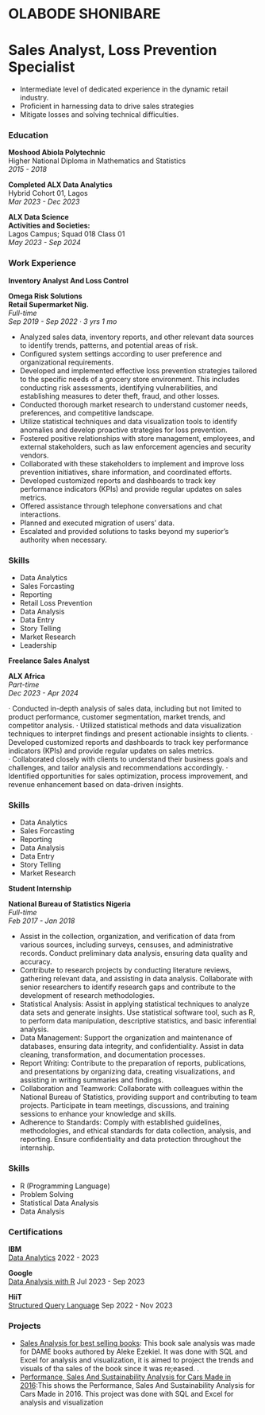 # OLABODE SHONIBARE
# Sales Analyst, Loss Prevention Specialist
- Intermediate level of dedicated experience in the dynamic retail industry.
- Proficient in harnessing data to drive sales strategies
- Mitigate losses and solving technical difficulties.
  
### Education 

**Moshood Abiola Polytechnic**  
Higher National Diploma in Mathematics and Statistics  
*2015 - 2018*

**Completed ALX Data Analytics**  
Hybrid Cohort 01, Lagos  
*Mar 2023 - Dec 2023*

**ALX Data Science**  
**Activities and Societies:**  
Lagos Campus; Squad 018 Class 01  
*May 2023 - Sep 2024*


### Work Experience

**Inventory Analyst And Loss Control**

**Omega Risk Solutions**  
**Retail Supermarket Nig.**  
*Full-time*  
*Sep 2019 - Sep 2022 · 3 yrs 1 mo*

- Analyzed sales data, inventory reports, and other relevant data sources to identify trends, patterns, and potential areas of risk.  
- Configured system settings according to user preference and organizational requirements.
- Developed and implemented effective loss prevention strategies tailored to the specific needs of a grocery store environment. This includes conducting risk assessments, identifying vulnerabilities, and establishing measures to deter theft, fraud, and other losses. 
- Conducted thorough market research to understand customer needs, preferences, and competitive landscape. 
- Utilize statistical techniques and data visualization tools to identify anomalies and develop proactive strategies for loss prevention. 
- Fostered positive relationships with store management, employees, and external stakeholders, such as law enforcement agencies and security vendors. 
- Collaborated with these stakeholders to implement and improve loss prevention initiatives, share information, and coordinated efforts.
- Developed customized reports and dashboards to track key performance indicators (KPIs) and provide regular updates on sales metrics.  
- Offered assistance through telephone conversations and chat interactions.
- Planned and executed migration of users’ data.
- Escalated and provided solutions to tasks beyond my superior’s authority when necessary.

### Skills 
- Data Analytics
- Sales Forcasting
- Reporting
- Retail Loss Prevention
- Data Analysis
- Data Entry
- Story Telling
- Market Research
- Leadership

**Freelance Sales Analyst**

**ALX Africa**   
*Part-time*  
*Dec 2023 - Apr 2024*

· Conducted in-depth analysis of sales data, including but not limited to product performance, customer segmentation, market trends, and competitor analysis. 
· Utilized statistical methods and data visualization techniques to interpret findings and present actionable insights to clients. 
· Developed customized reports and dashboards to track key performance indicators (KPIs) and provide regular updates on sales metrics.  
· Collaborated closely with clients to understand their business goals and challenges, and tailor analysis and recommendations accordingly. 
· Identified opportunities for sales optimization, process improvement, and revenue enhancement based on data-driven insights.

### Skills 
- Data Analytics
- Sales Forcasting
- Reporting
- Data Analysis
- Data Entry
- Story Telling
- Market Research
  
**Student Internship**  

**National Bureau of Statistics Nigeria**  
*Full-time*  
*Feb 2017 - Jan 2018*

- Assist in the collection, organization, and verification of data from various sources, including surveys, censuses, and administrative records. Conduct preliminary data analysis, ensuring data quality and accuracy.
- Contribute to research projects by conducting literature reviews, gathering relevant data, and assisting in data analysis. Collaborate with senior researchers to identify research gaps and contribute to the development of research methodologies.
- Statistical Analysis: Assist in applying statistical techniques to analyze data sets and generate insights. Use statistical software tool, such as R, to perform data manipulation, descriptive statistics, and basic inferential analysis.
- Data Management: Support the organization and maintenance of databases, ensuring data integrity, and confidentiality. Assist in data cleaning, transformation, and documentation processes.
- Report Writing: Contribute to the preparation of reports, publications, and presentations by organizing data, creating visualizations, and assisting in writing summaries and findings.
- Collaboration and Teamwork: Collaborate with colleagues within the National Bureau of Statistics, providing support and contributing to team projects. Participate in team meetings, discussions, and training sessions to enhance your knowledge and skills.
- Adherence to Standards: Comply with established guidelines, methodologies, and ethical standards for data collection, analysis, and reporting. Ensure confidentiality and data protection throughout the internship.

### Skills 
- R (Programming Language)
- Problem Solving
- Statistical Data Analysis
- Data Analysis

### Certifications                                                              
                                                                                      
**IBM**                                                                                      
[Data Analytics](https://www.coursera.org/account/accomplishments/certificate/EKTFGSPNLAQL) 
2022 - 2023

**Google**  
[Data Analysis with R](https://www.coursera.org/account/accomplishments/certificate/Z547RZX435N7)
Jul 2023 - Sep 2023

**HiiT**  
[Structured Query Language](https://hiit.ng/certificates/structured-query-languagesql/?course_id=215047&cert-nonce=7f1249259d)
Sep 2022 - Nov 2023


### Projects

- [Sales Analysis for best selling books]([http://projectone.com](https://1drv.ms/x/c/04eb4061a06609d6/EdYJZqBhQOsggARnAgAAAAABr9Zlf5sDkVglBjIwhT0pRQ?e=ulB8Ed)): This book sale analysis was made for DAME books authored by Aleke Ezekiel. It was done with SQL and Excel for analysis and visualization, it is aimed to project the trends and visuals of tha sales of the book since it was re;eased. .
- [Performance, Sales And Sustainability Analysis for Cars Made in 2016]([http://projecttwo.com](https://1drv.ms/x/c/04eb4061a06609d6/EdYJZqBhQOsggAQ-AwAAAAABfJ-tifOf34yc37dBaYAYzg?e=UFNEE8)):This shows the Performance, Sales And Sustainability Analysis for Cars Made in 2016. This project was done with SQL and Excel for analysis and visualization
